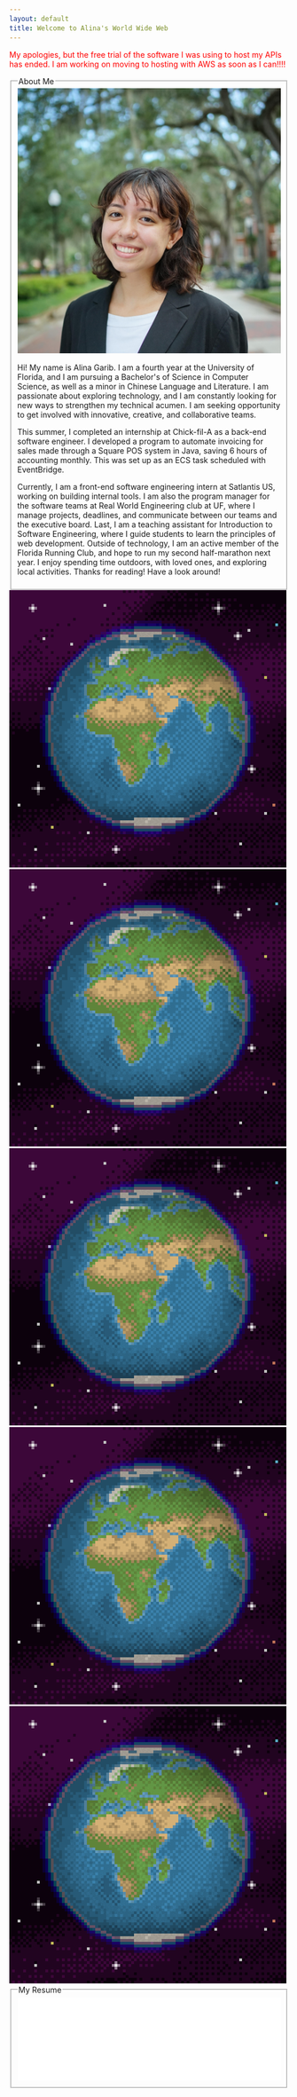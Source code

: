 ```yaml
---
layout: default
title: Welcome to Alina's World Wide Web
---
```


<div>
  <p style="color: red">
  My apologies, but the free trial of the software I was using to host my APIs has ended. I am working on moving to hosting with AWS as soon as I can!!!!</p>
</div>
<div class="about-me-container">
  <fieldset>
    <legend>About Me</legend>
    <div class="about-me-content">
      <img src="/assets/images/headshotprofessional.jpg" alt="headshot" class="headshot">
      <p>Hi! My name is Alina Garib. I am a fourth year at the University of Florida, and I am pursuing a Bachelor's of Science in Computer Science, as well as a minor in Chinese Language and Literature. I am passionate about exploring technology, and I am constantly looking for new ways to strengthen my technical acumen. I am seeking opportunity to get involved with innovative, creative, and collaborative teams. </p>
      <p>This summer, I completed an internship at Chick-fil-A as a back-end software engineer. I developed a program to automate invoicing for sales made through a Square POS system in Java, saving 6 hours of accounting monthly. This was set up as an ECS task scheduled with EventBridge.</p>
      <p>Currently, I am a front-end software engineering intern at Satlantis US, working on building internal tools. I am also the program manager for the software teams at Real World Engineering club at UF, where I manage projects, deadlines, and communicate between our teams and the executive board. Last, I am a teaching assistant for Introduction to Software Engineering, where I guide students to learn the principles of web development. Outside of technology, I am an active member of the Florida Running Club, and hope to run my second half-marathon next year. I enjoy spending time outdoors, with loved ones, and exploring local activities. Thanks for reading! Have a look around!
      </p>
    </div>
  </fieldset>
    <div id="gif-container">
      <img src="/assets/images/globe.gif" alt="globe">
      <img src="/assets/images/globe.gif" alt="globe">
      <img src="/assets/images/globe.gif" alt="globe">
      <img src="/assets/images/globe.gif" alt="globe">
      <img src="/assets/images/globe.gif" alt="globe">
    </div>
  <fieldset>
    <legend>My Resume</legend>
    <iframe src="/assets/documents/Alina_Garib_Resume.pdf#toolbar=0" style="width: 100%; height: 100%;" frameborder="0"></iframe>
  </fieldset>
</div>